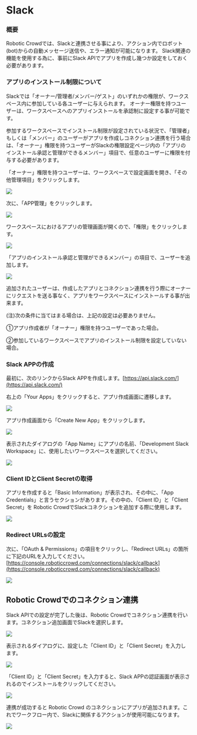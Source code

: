 # Slack

### 概要

Robotic Crowdでは、Slackと連携させる事により、アクション内でロボット\(bot\)からの自動メッセージ送信や、エラー通知が可能になります。 Slack関連の機能を使用する為に、事前にSlack APIでアプリを作成し幾つか設定をしておく必要があります。

### アプリのインストール制限について

Slackでは「オーナー/管理者/メンバー/ゲスト」のいずれかの権限が、ワークスペース内に参加している各ユーザーに与えられます。
オーナー権限を持つユーザーは、ワークスペースへのアプリインストールを承認制に設定する事が可能です。

参加するワークスペースでインストール制限が設定されている状況で、「管理者」もしくは「メンバー」のユーザーがアプリを作成しコネクション連携を行う場合は、「オーナー」権限を持つユーザーがSlackの権限設定ページ内の「アプリのインストール承認と管理ができるメンバー」項目で、任意のユーザーに権限を付与する必要があります。

「オーナー」権限を持つユーザーは、ワークスペースで設定画面を開き、「その他管理項目」をクリックします。

![](../.gitbook/assets/slack_dialog.png)

次に、「APP管理」をクリックします。

![](../.gitbook/assets/slack_app.png)

ワークスペースにおけるアプリの管理画面が開くので、「権限」をクリックします。

![](../.gitbook/assets/slack_install.png)

「アプリのインストール承認と管理ができるメンバー」の項目で、ユーザーを追加します。

![](../.gitbook/assets/slack_member.png)

追加されたユーザーは、作成したアプリとコネクション連携を行う際にオーナーにリクエストを送る事なく、アプリをワークスペースにインストールする事が出来ます。

(注)次の条件に当てはまる場合は、上記の設定は必要ありません。

①アプリ作成者が「オーナー」権限を持つユーザーであった場合。

②参加しているワークスペースでアプリのインストール制限を設定していない場合。

### Slack APPの作成

最初に、次のリンクからSlack APPを作成します。[https://api.slack.com/](https://api.slack.com/)

右上の「Your Apps」をクリックすると、アプリ作成画面に遷移します。

![](../.gitbook/assets/slack_1.png)

アプリ作成画面から「Create New App」をクリックします。

![](../.gitbook/assets/slack_2.png)

表示されたダイアログの「App Name」にアプリの名前、「Development Slack Workspace」に、使用したいワークスペースを選択してください。

![](../.gitbook/assets/slack_3.png)

### Client IDとClient Secretの取得

アプリを作成すると「Basic Information」が表示され、その中に、「App Credentials」と言うセクションがあります。その中の、「Client ID」と「Client Secret」を Robotic CrowdでSlackコネクションを追加する際に使用します。

![](../.gitbook/assets/slack_4.png)

### Redirect URLsの設定

次に、「OAuth & Permissions」の項目をクリックし、「Redirect URLs」の箇所に下記のURLを入力してください。 [https://console.roboticcrowd.com/connections/slack/callback](https://console.roboticcrowd.com/connections/slack/callback)

![](../.gitbook/assets/slack_5.png)

## Robotic Crowdでのコネクション連携

Slack APIでの設定が完了した後は、Robotic Crowdでコネクション連携を行います。コネクション追加画面でSlackを選択します。

![](../.gitbook/assets/slack_6.png)

表示されるダイアログに、設定した「Client ID」と「Client Secret」を入力します。

![](../.gitbook/assets/slack_7.png)

「Client ID」と「Client Secret」を入力すると、Slack APPの認証画面が表示されるのでインストールをクリックしてください。

![](../.gitbook/assets/slack_8.png)

連携が成功すると Robotic Crowd のコネクションにアプリが追加されます。これでワークフロー内で、Slackに関係するアクションが使用可能になります。

![](../.gitbook/assets/slack_9.png)

